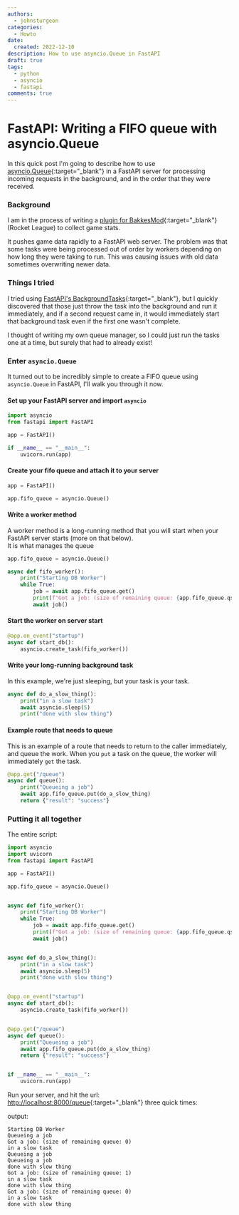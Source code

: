 ```yaml
---
authors:
  - johnsturgeon
categories:
  - Howto
date:
  created: 2022-12-10
description: How to use asyncio.Queue in FastAPI
draft: true
tags:
  - python
  - asyncio
  - fastapi
comments: true
---
```


# FastAPI: Writing a FIFO queue with asyncio.Queue

In this quick post I'm going to describe how to use [asyncio.Queue](https://docs.python.org/3/library/asyncio-queue.html){:target="_blank"} in a FastAPI server for processing incoming requests in the background, and in the order that they were received.

<!-- more -->

### Background

I am in the process of writing a [plugin for BakkesMod](https://github.com/johnsturgeon/stat-scraper){:target="_blank"} (Rocket League) to collect game stats.

It pushes game data rapidly to a FastAPI web server.  The problem was that some tasks were being processed out of order by workers depending on how long they were taking to run.  This was causing issues with old data sometimes overwriting newer data.

### Things I tried

I tried using [FastAPI's BackgroundTasks](https://fastapi.tiangolo.com/tutorial/background-tasks/){:target="_blank"}, but I quickly discovered that those just throw the task into the background and run it immediately, and if a second request came in, it would immediately start that background task even if the first one wasn't complete.

I thought of writing my own queue manager, so I could just run the tasks one at a time, but surely that had to already exist!

### Enter `asyncio.Queue`

It turned out to be incredibly simple to create a FIFO queue using `asyncio.Queue` in FastAPI, I'll walk you through it now.

#### Set up your FastAPI server and import `asyncio`

```python
import asyncio
from fastapi import FastAPI

app = FastAPI()

if __name__ == "__main__":
    uvicorn.run(app)
```

#### Create your fifo queue and attach it to your server

```python
app = FastAPI()

app.fifo_queue = asyncio.Queue()

```

#### Write a worker method

A worker method is a long-running method that you will start when your FastAPI server starts (more on that below).  
It is what manages the queue

```python
app.fifo_queue = asyncio.Queue()

async def fifo_worker():
    print("Starting DB Worker")
    while True:
        job = await app.fifo_queue.get()
        print(f"Got a job: (size of remaining queue: {app.fifo_queue.qsize()})")
        await job()
```

#### Start the worker on server start

```python
@app.on_event("startup")
async def start_db():
    asyncio.create_task(fifo_worker())

```

#### Write your long-running background task
In this example, we're just sleeping, but your task is your task.

```python
async def do_a_slow_thing():
    print("in a slow task")
    await asyncio.sleep(5)
    print("done with slow thing")
```

#### Example route that needs to queue
This is an example of a route that needs to return to the caller immediately, and queue the work.
When you `put` a task on the queue, the worker will immediately `get` the task.

```python
@app.get("/queue")
async def queue():
    print("Queueing a job")
    await app.fifo_queue.put(do_a_slow_thing)
    return {"result": "success"}

```

### Putting it all together
The entire script:

```python
import asyncio
import uvicorn
from fastapi import FastAPI

app = FastAPI()

app.fifo_queue = asyncio.Queue()


async def fifo_worker():
    print("Starting DB Worker")
    while True:
        job = await app.fifo_queue.get()
        print(f"Got a job: (size of remaining queue: {app.fifo_queue.qsize()})")
        await job()


async def do_a_slow_thing():
    print("in a slow task")
    await asyncio.sleep(5)
    print("done with slow thing")


@app.on_event("startup")
async def start_db():
    asyncio.create_task(fifo_worker())


@app.get("/queue")
async def queue():
    print("Queueing a job")
    await app.fifo_queue.put(do_a_slow_thing)
    return {"result": "success"}


if __name__ == "__main__":
    uvicorn.run(app)

```

Run your server, and hit the url: [http://localhost:8000/queue](http://localhost:8000/queue){:target="_blank"} three quick times:

output:

```console  
Starting DB Worker
Queueing a job
Got a job: (size of remaining queue: 0)
in a slow task
Queueing a job
Queueing a job
done with slow thing
Got a job: (size of remaining queue: 1)
in a slow task
done with slow thing
Got a job: (size of remaining queue: 0)
in a slow task
done with slow thing
```